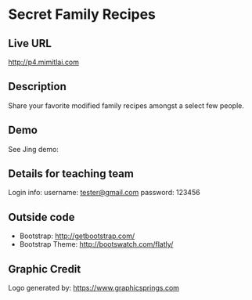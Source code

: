 # Secret Family Recipes

## Live URL
<http://p4.mimitlai.com>

## Description
Share your favorite modified family recipes amongst a select few people.

## Demo
See Jing demo:

## Details for teaching team
Login info: 
username: tester@gmail.com
password: 123456

## Outside code
* Bootstrap: http://getbootstrap.com/
* Bootstrap Theme: http://bootswatch.com/flatly/


## Graphic Credit

Logo generated by: https://www.graphicsprings.com

